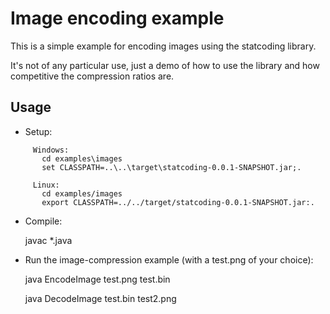 Image encoding example
======================

This is a simple example for encoding images using the statcoding library.

It's not of any particular use, just a demo of how to use the library and how competitive the compression ratios are.


Usage
-----

 - Setup:

```
     Windows:
       cd examples\images
       set CLASSPATH=..\..\target\statcoding-0.0.1-SNAPSHOT.jar;.

     Linux:
       cd examples/images
       export CLASSPATH=../../target/statcoding-0.0.1-SNAPSHOT.jar:.
``` 

 - Compile:

   javac *.java

 - Run the image-compression example (with a test.png of your choice):

   java EncodeImage test.png test.bin

   java DecodeImage test.bin test2.png
